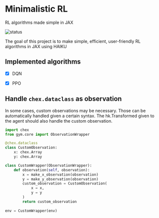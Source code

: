 # Minimalistic RL
RL algorithms made simple in JAX

![status](https://img.shields.io/badge/status-work%20in%20progress-red)

The goal of this project is to make simple, efficient, user-friendly RL algorithms in JAX using HAIKU

## Implemented algorithms
- [x] DQN
- [x] PPO


## Handle `chex.dataclass` as observation

In some cases, custom observations may be necessary. Those can be automatically handled given a certain syntax.
The hk.Transformed given to the agent should also handle the custom observation.

```python
import chex
from gym.core import ObservationWrapper

@chex.dataclass
class CustomObservation:
    x: chex.Array
    y: chex.Array

class CustomWrapper(ObservationWrapper):
    def observation(self, observation):
        x = make_x_observation(observation)
        y = make_y_observation(observation)
        custom_observation = CustomObservation(
            x = x,
            y = y
        )
        return custom_observation
    
env = CustomWrapper(env)
```